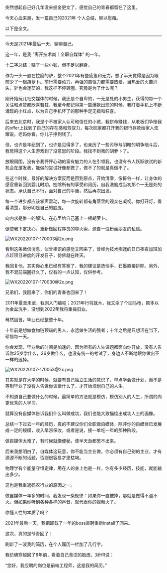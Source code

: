 突然想起自己好几年没来掘金更文了，感觉自己的青春都留在了这里。

今天心血来潮，发一篇自己的2021年 个人总结，聊以慰藉。

以下是全文。

------------------

今天是2021年最后一天，聊聊自己。


这一年，是我 “离开技术岗｜全职自媒体” 的一年。


十二字总结：赚了一些小钱，但不足以翻身。



作为一头一直在拉磨的驴，整个2021年有些疲惫和无力，想了半天觉得是因为眼前少了一根胡萝卜。前行需要动力，再强的自驱力都需要热爱，当热爱的火苗消失，驴也会迷茫的，我这样不停转圈，究竟是为了什么呢？



刚开始玩儿社交媒体的时候，我还是个自卑的，一无是处的小男生，获得的每一个关注和点赞都欣喜若狂，我至今都记得第一篇爆款出现的时候，我盯着手机上不断涌现的小红点，以为自己手机坏了的那种手足无措和狂喜。



后来去北京时，我是个不被家人认可和信任的小孩，我拼命赚钱，从老板们争抢我的offer上找到了自己的存在感和驾驭力，每次回家都打开我的银行存款给家人炫耀说，老妈你看，你儿子挣到钱了。



但，也许是年纪到了，也许是见得多了，也亲历了一些污秽与阴暗的明争暗斗后，我觉得这个人生游戏到了没意思的阶段。我找不到我的胡萝卜了。




放眼周围，没有令我怦怦心动的富有魅力的人在引领我，也没有令人跃跃欲试的新机会在激发我，能做的尝试好像都做了，做不了的就是真做不了。




在这个时候，最好的解决方案反而是回到原点，开始清零，像辟谷一样，让身体的感官重新回到婴儿时期，刨除所有的享受和阅历，自我洗脑成当初那个一无是处的状态。承认自己不行，面对自己的平庸，然后再次出发。




每一个进步都应该掌声雷动，每一次旋转都有角落里的观众在凝视。你打开灯，看看清楚，那分明是自己的脸庞。




向内求是惟一的解法。在心里给自己塞上一根胡萝卜。




促使我下定决心，重新做回程序员的导火索，源自一位粉丝朋友的私信。


![WX20220107-170003@2x.png](https://p9-juejin.byteimg.com/tos-cn-i-k3u1fbpfcp/7db43b970e9a43859c16e71413f572f5~tplv-k3u1fbpfcp-watermark.image?)

看到这条微信消息，似曾相识的感觉又回来了，曾经为技术痴迷的日日夜夜加班加点赶项目进度的开发日子，仿佛就在昨天。


我回复他，其实你心里已经有答案了，我的建议是选快手，石墨直接排除。另外，我不混前端圈好久了，仅有的一点认知，仅供参考。


![WX20220107-170030@2x.png](https://p3-juejin.byteimg.com/tos-cn-i-k3u1fbpfcp/77b584da13244bfc8ac034cb91510701~tplv-k3u1fbpfcp-watermark.image?)

兄弟们，我回来了，你们的青春也回来了！




2011年夏至未至，我刚入门编程；2021年行将就木，我又杀了个回马枪，原本以为金盆洗手，没想到2022年我将重操旧业。




蓦然回首，毕业已经整整十年。



十年前是想做食物链顶端的男人，永远做生活的强者；十年之后是只想活在当下，珍惜每一天。



你会发现，毕业后的时间是加速的，因为所有的人生课题都面向你开放，没有人告诉你25岁学什么，26岁做什么，也没有统一的考试了，身边人不断地跟你做出不一样的选择。


![WX20220107-170053@2x.png](https://p1-juejin.byteimg.com/tos-cn-i-k3u1fbpfcp/52ecc95f7d864929841cc48699602613~tplv-k3u1fbpfcp-watermark.image?)

其实就是在大学的时候，就要有自己独立生活的意识了，早点学会做计划，而不是等到毕业了没有人告诉你该做什么了，才开始规划自己的人生。




不知道自己要做什么的时候，最简单的方法就是模仿，模仿别人的人生，所谓的向更优秀的人学习。




就算没有自媒体告诉我们什么叫做成功，我们也能大致描绘出成功人士的画像。




总结一下过去一年的经历，真的不建议你们全职做自媒体，除非你的自媒体已发展成一定的规模，收入旱涝保收，或者是说，接一单吃一年的那种阶段。




做自媒体太难了，有时候就像便秘，使半天劲都憋不出来。




后来我想明白了，自媒体这玩意，你不能当主业做，你必须有自己别的主业，才有源源不断的话题，否则很容易才思枯竭。




物理学有个能量守恒定律，用在人的身上也是一样，你有多少经历，技能，就能输出多少。




这也是我重返码农行业的原因之一。




做自媒体一年多的时间，我发现一条规律：如果你一直被捧，那就是做得不温不火。但如果你听到各种各样的声音，就代表你的视频火了。




你懂人性的本质了吗？

2021年最后一天，我把卸载了一年的boss直聘重新install了回来。



这次，真的是爷青回了！




刷新了一波我的简历，在个人履历一栏加了几行字。




我仿佛穿越回了8年前，看着自己青涩的脸庞，对HR说：





“您好，我应聘的岗位是前端工程师，这是我的简历。”
